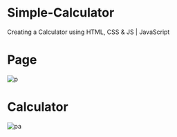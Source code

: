 # Simple-Calculator
Creating a Calculator using HTML, CSS &amp; JS | JavaScript

<h1>Page</h1>

![p](https://user-images.githubusercontent.com/70971734/160611516-d8c34f4f-ba90-4321-9d1e-add46eec531b.jpeg)

<h1>Calculator </h1>

![pa](https://user-images.githubusercontent.com/70971734/160611647-3b6ab0e0-02da-4a59-9c6b-5ff01deed997.jpeg)
